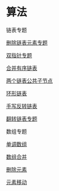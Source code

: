 # 算法

链表专题

[删除链表元素专题](链表/删除链表元素专题.md)

[双指针专题](链表/双指针专题.md)

[合并有序链表](链表/合并有序链表.md)

[两个链表公共子节点](链表/两个链表公共子节点.md)

[环形链表](链表/链表中环的问题.md)

[手写反转链表](链表/手写反转链表.md)

[翻转链表专题](链表/反转链表专题.md)



数组专题

[单调数组](数组/单调数组.md)

[数组合并](数组/数组合并.md)

[删除元素](数组/删除元素专题.md)

[元素移动](数组/元素移动专题.md)

